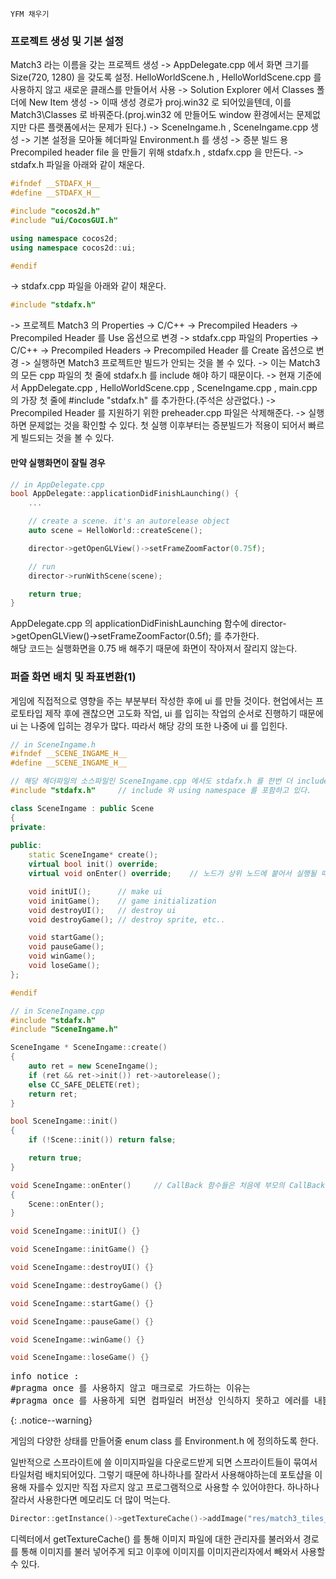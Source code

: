 `YFM 채우기`

### 프로젝트 생성 및 기본 설정
Match3 라는 이름을 갖는 프로젝트 생성 -> AppDelegate.cpp 에서 화면 크기를 Size(720, 1280) 을 갖도록 설정.
HelloWorldScene.h , HelloWorldScene.cpp 를 사용하지 않고 새로운 클래스를 만들어서 사용 -> Solution Explorer 에서 Classes 폴더에 New Item 생성 -> 이때 생성 경로가 proj.win32 로 되어있을텐데, 이를 Match3\Classes 로 바꿔준다.(proj.win32 에 만들어도 window 환경에서는 문제없지만 다른 플랫폼에서는 문제가 된다.) -> SceneIngame.h , SceneIngame.cpp 생성 -> 기본 설정을 모아둘 헤더파일 Environment.h 를 생성 -> 증분 빌드 용 Precompiled header file 을 만들기 위해 stdafx.h , stdafx.cpp 을 만든다.
-> stdafx.h 파일을 아래와 같이 채운다.
```cpp
#ifndef __STDAFX_H__
#define __STDAFX_H__

#include "cocos2d.h"
#include "ui/CocosGUI.h"

using namespace cocos2d;
using namespace cocos2d::ui;

#endif
```
-> stdafx.cpp 파일을 아래와 같이 채운다.
```cpp
#include "stdafx.h"
```
-> 프로젝트 Match3 의 Properties -> C/C++ -> Precompiled Headers -> Precompiled Header 를 Use 옵션으로 변경 -> stdafx.cpp 파일의 Properties -> C/C++ -> Precompiled Headers -> Precompiled Header 를 Create 옵션으로 변경 -> 실행하면 Match3 프로젝트만 빌드가 안되는 것을 볼 수 있다.
-> 이는  Match3 의 모든 cpp 파일의 첫 줄에 stdafx.h 를 include 해야 하기 때문이다. -> 현재 기준에서 AppDelegate.cpp , HelloWorldScene.cpp , SceneIngame.cpp , main.cpp 의 가장 첫 줄에 #include "stdafx.h" 를 추가한다.(주석은 상관없다.) -> Precompiled Header 를 지원하기 위한 preheader.cpp 파일은 삭제해준다. -> 실행하면 문제없는 것을 확인할 수 있다. 첫 실행 이후부터는 증분빌드가 적용이 되어서 빠르게 빌드되는 것을 볼 수 있다.

#### 만약 실행화면이 잘릴 경우 
```cpp
// in AppDelegate.cpp 
bool AppDelegate::applicationDidFinishLaunching() {
    ...

    // create a scene. it's an autorelease object
    auto scene = HelloWorld::createScene();

    director->getOpenGLView()->setFrameZoomFactor(0.75f);

    // run
    director->runWithScene(scene);

    return true;
}
```
AppDelegate.cpp 의 applicationDidFinishLaunching 함수에 director->getOpenGLView()->setFrameZoomFactor(0.5f); 를 추가한다.    
해당 코드는 실행화면을 0.75 배 해주기 때문에 화면이 작아져서 잘리지 않는다.

### 퍼즐 화면 배치 및 좌표변환(1)
게임에 직접적으로 영향을 주는 부분부터 작성한 후에 ui 를 만들 것이다.
현업에서는 프로토타입 제작 후에 괜찮으면 고도화 작업, ui 를 입히는 작업의 순서로 진행하기 때문에 ui 는 나중에 입히는 경우가 많다.
따라서 해당 강의 또한 나중에 ui 를 입힌다.

```cpp
// in SceneIngame.h
#ifndef __SCENE_INGAME_H__
#define __SCENE_INGAME_H__

// 해당 헤더파일의 소스파일인 SceneIngame.cpp 에서도 stdafx.h 를 한번 더 include 하는데 그것은 VS 에서 강제하기 때문이다.
#include "stdafx.h"		// include 와 using namespace 를 포함하고 있다. 

class SceneIngame : public Scene
{
private:
	
public:
    static SceneIngame* create();
    virtual bool init() override;
    virtual void onEnter() override;	// 노드가 상위 노드에 붙어서 실행될 때 자동으로 실행되는 CallBack 함수.

    void initUI();		// make ui
    void initGame();	// game initialization
    void destroyUI();	// destroy ui
    void destroyGame();	// destroy sprite, etc..

    void startGame();
    void pauseGame();
    void winGame();
    void loseGame();
};

#endif

// in SceneIngame.cpp
#include "stdafx.h"
#include "SceneIngame.h"

SceneIngame * SceneIngame::create()
{
    auto ret = new SceneIngame();
    if (ret && ret->init()) ret->autorelease();
    else CC_SAFE_DELETE(ret);
    return ret;
}

bool SceneIngame::init()
{
    if (!Scene::init()) return false;

    return true;
}

void SceneIngame::onEnter()		// CallBack 함수들은 처음에 부모의 CallBack 함수를 호출해줘야한다.
{
    Scene::onEnter();
}

void SceneIngame::initUI() {}

void SceneIngame::initGame() {}

void SceneIngame::destroyUI() {}

void SceneIngame::destroyGame() {}

void SceneIngame::startGame() {}

void SceneIngame::pauseGame() {}

void SceneIngame::winGame() {}

void SceneIngame::loseGame() {}
```
<pre>info notice :
#pragma once 를 사용하지 않고 매크로로 가드하는 이유는
#pragma once 를 사용하게 되면 컴파일러 버전상 인식하지 못하고 에러를 내뿜는 경우가 있다. #pragma once 를 지원하는 컴파일러도 많지만 버전이 낮은 컴파일러에서 컴파일하게 되면 (리눅스 등) 오류코드가 발생한다. 그렇기 때문에 매크로로 가드하는 것이 좀 더 낫다.</pre>{: .notice--warning}

게임의 다양한 상태를 만들어줄 enum class 를 Environment.h 에 정의하도록 한다.

일반적으로 스프라이트에 쓸 이미지파일을 다운로드받게 되면 스프라이트들이 묶여서 타일처럼 배치되어있다. 그렇기 때문에 하나하나를 잘라서 사용해야하는데 포토샵을 이용해 자를수 있지만 직접 자르지 않고 프로그램적으로 사용할 수 있어야한다.
하나하나 잘라서 사용한다면 메모리도 더 많이 먹는다.

```cpp
Director::getInstance()->getTextureCache()->addImage("res/match3_tiles_px.png");
```
디렉터에서 getTextureCache() 를 통해 이미지 파일에 대한 관리자를 불러와서 경로를 통해 이미지를 불러 넣어주게 되고 이후에 이미지를 이미지관리자에서 빼와서 사용할 수 있다.